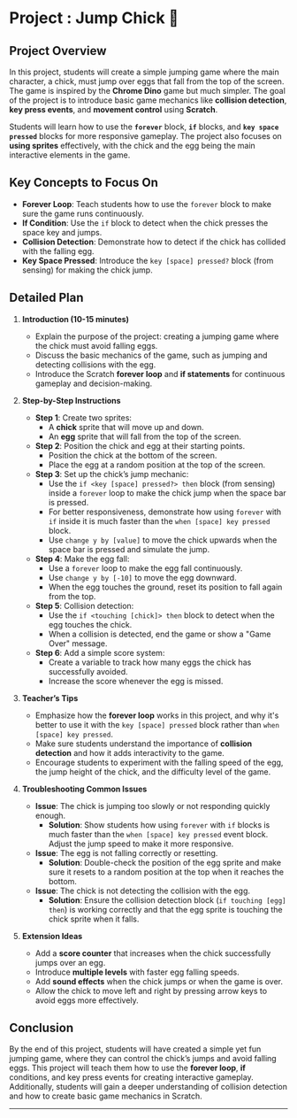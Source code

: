 # Project : Jump Chick 🐣

## Project Overview

In this project, students will create a simple jumping game where the main character, a chick, must jump over eggs that fall from the top of the screen. The game is inspired by the **Chrome Dino** game but much simpler. The goal of the project is to introduce basic game mechanics like **collision detection**, **key press events**, and **movement control** using **Scratch**.

Students will learn how to use the **`forever`** block, **`if`** blocks, and **`key space pressed`** blocks for more responsive gameplay. The project also focuses on **using sprites** effectively, with the chick and the egg being the main interactive elements in the game.

## Key Concepts to Focus On

- **Forever Loop**: Teach students how to use the `forever` block to make sure the game runs continuously.
- **If Condition**: Use the `if` block to detect when the chick presses the space key and jumps.
- **Collision Detection**: Demonstrate how to detect if the chick has collided with the falling egg.
- **Key Space Pressed**: Introduce the `key [space] pressed?` block (from sensing) for making the chick jump.

## Detailed Plan

1. **Introduction (10-15 minutes)**
   - Explain the purpose of the project: creating a jumping game where the chick must avoid falling eggs.
   - Discuss the basic mechanics of the game, such as jumping and detecting collisions with the egg.
   - Introduce the Scratch **forever loop** and **if statements** for continuous gameplay and decision-making.

2. **Step-by-Step Instructions**
   - **Step 1**: Create two sprites:
     - A **chick** sprite that will move up and down.
     - An **egg** sprite that will fall from the top of the screen.
   - **Step 2**: Position the chick and egg at their starting points.
     - Position the chick at the bottom of the screen.
     - Place the egg at a random position at the top of the screen.
   - **Step 3**: Set up the chick’s jump mechanic:
     - Use the `if <key [space] pressed?> then` block (from sensing) inside a `forever` loop to make the chick jump when the space bar is pressed.
     - For better responsiveness, demonstrate how using `forever` with `if` inside it is much faster than the `when [space] key pressed` block.
     - Use `change y by [value]` to move the chick upwards when the space bar is pressed and simulate the jump.
   - **Step 4**: Make the egg fall:
     - Use a `forever` loop to make the egg fall continuously.
     - Use `change y by [-10]` to move the egg downward.
     - When the egg touches the ground, reset its position to fall again from the top.
   - **Step 5**: Collision detection:
     - Use the `if <touching [chick]> then` block to detect when the egg touches the chick.
     - When a collision is detected, end the game or show a "Game Over" message.
   - **Step 6**: Add a simple score system:
     - Create a variable to track how many eggs the chick has successfully avoided.
     - Increase the score whenever the egg is missed.

3. **Teacher’s Tips**
   - Emphasize how the **forever loop** works in this project, and why it's better to use it with the `key [space] pressed` block rather than `when [space] key pressed`.
   - Make sure students understand the importance of **collision detection** and how it adds interactivity to the game.
   - Encourage students to experiment with the falling speed of the egg, the jump height of the chick, and the difficulty level of the game.

4. **Troubleshooting Common Issues**
   - **Issue**: The chick is jumping too slowly or not responding quickly enough.
     - **Solution**: Show students how using `forever` with `if` blocks is much faster than the `when [space] key pressed` event block. Adjust the jump speed to make it more responsive.
   - **Issue**: The egg is not falling correctly or resetting.
     - **Solution**: Double-check the position of the egg sprite and make sure it resets to a random position at the top when it reaches the bottom.
   - **Issue**: The chick is not detecting the collision with the egg.
     - **Solution**: Ensure the collision detection block (`if touching [egg] then`) is working correctly and that the egg sprite is touching the chick sprite when it falls.

5. **Extension Ideas**
   - Add a **score counter** that increases when the chick successfully jumps over an egg.
   - Introduce **multiple levels** with faster egg falling speeds.
   - Add **sound effects** when the chick jumps or when the game is over.
   - Allow the chick to move left and right by pressing arrow keys to avoid eggs more effectively.

## Conclusion

By the end of this project, students will have created a simple yet fun jumping game, where they can control the chick’s jumps and avoid falling eggs. This project will teach them how to use the **forever loop**, **if** conditions, and key press events for creating interactive gameplay. Additionally, students will gain a deeper understanding of collision detection and how to create basic game mechanics in Scratch.

---